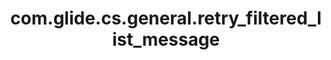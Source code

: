 ---
weight: 17
layout: page
title: com.glide.cs.general.retry_filtered_list_message
description: ""
value: "Sorry, I matched more than one item.  Please retry with these matched options."
---